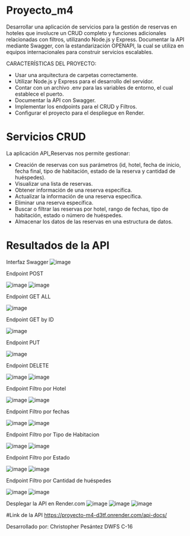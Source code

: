 # Proyecto_m4

Desarrollar una aplicación de servicios para la gestión de reservas en hoteles que involucre un CRUD completo y funciones adicionales relacionadas con filtros, utilizando Node.js y Express.
Documentar la API mediante Swagger, con la estandarización OPENAPI, la cual se utiliza en equipos internacionales para construir servicios escalables.

CARACTERÍSTICAS DEL PROYECTO:
- Usar una arquitectura de carpetas correctamente.
- Utilizar Node.js y Express para el desarrollo del servidor.
- Contar con un archivo .env para las variables de entorno, el cual establece el puerto.
- Documentar la API con Swagger.
- Implementar los endpoints para el CRUD y Filtros.
- Configurar el proyecto para el despliegue en Render.

# Servicios CRUD
La aplicación API_Reservas nos permite gestionar:
- Creación de reservas con sus parámetros (id, hotel, fecha de inicio, fecha final, tipo de habitación, estado de la reserva y cantidad de huéspedes).
- Visualizar una lista de reservas.
- Obtener información de una reserva específica.
- Actualizar la información de una reserva específica.
- Eliminar una reserva específica.
- Buscar o filtrar las reservas por hotel, rango de fechas, tipo de habitación, estado o número de huéspedes.
- Almacenar los datos de las reservas en una estructura de datos.

# Resultados de la API
Interfaz Swagger
![image](https://github.com/user-attachments/assets/123d437f-0a5c-430e-82e8-33a95f2065a7)

Endpoint POST

![image](https://github.com/user-attachments/assets/364dcd07-f60b-4175-9c89-62545d5bfe6e)
![image](https://github.com/user-attachments/assets/89ed54cd-3524-4dbe-9abb-330283439902)

Endpoint GET ALL

![image](https://github.com/user-attachments/assets/0b0aae0a-9ceb-46b3-a428-3c5db7ce3a5e)

Endpoint GET by ID

![image](https://github.com/user-attachments/assets/37de8a69-bf01-43d9-ae0a-b636656baca6)

Endpoint PUT

![image](https://github.com/user-attachments/assets/042f6177-c894-446d-b6f7-081e6819057d)

Endpoint DELETE

![image](https://github.com/user-attachments/assets/d08e313e-b0bb-4dd3-9ebd-9b2fefeb1fdb)
![image](https://github.com/user-attachments/assets/53f4da67-a7aa-4293-8014-3da9d4b1b157)

Endpoint Filtro por Hotel

![image](https://github.com/user-attachments/assets/2cc655fb-a604-448b-9d84-29ba5ef87a93)
![image](https://github.com/user-attachments/assets/bd14e68b-3a7a-42dd-86a8-f212bdf32912)

Endpoint Filtro por fechas

![image](https://github.com/user-attachments/assets/9bf91cbb-81d4-4a5f-bd8b-39588b930990)
![image](https://github.com/user-attachments/assets/338544d8-a413-437f-854e-e22eedb03de1)

Endpoint Filtro por Tipo de Habitacion

![image](https://github.com/user-attachments/assets/42c726cc-fa03-4ac8-a5ee-25aad32cd156)
![image](https://github.com/user-attachments/assets/8357d3d5-4c26-4d46-874d-43f23332ab9e)

Endpoint Filtro por Estado

![image](https://github.com/user-attachments/assets/7678bc00-a485-4a6b-821a-7068495f3297)
![image](https://github.com/user-attachments/assets/91fdc156-28d8-4bc6-8a84-e53f00652e6f)

Endpoint Filtro por Cantidad de huéspedes

![image](https://github.com/user-attachments/assets/7b7a5d38-a9c5-469b-a331-d2c29f26e901)
![image](https://github.com/user-attachments/assets/b21b8d19-335b-4026-932c-58983331908f)

Desplegar la API en Render.com
![image](https://github.com/user-attachments/assets/3da4b481-8b82-443e-ba9b-97cb33a5437c)
![image](https://github.com/user-attachments/assets/806d9b87-33aa-4516-bf57-56e7b7b555b9)
![image](https://github.com/user-attachments/assets/5fbeff06-ff37-489f-b31f-61204b15fbac)

#Link de la API
https://proyecto-m4-d3tf.onrender.com/api-docs/

Desarrollado por: Christopher Pesántez
DWFS C-16

